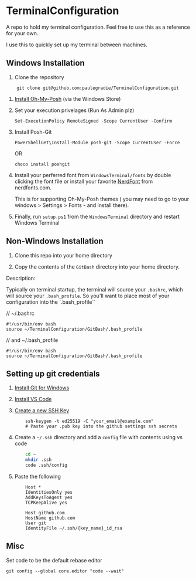 # TerminalConfiguration

A repo to hold my terminal configuration. Feel free to use this as a reference for your own.

I use this to quickly set up my terminal between machines.

## Windows Installation

1. Clone the repository

```
    git clone git@github.com:paulegradie/TerminalConfiguration.git
```

1. [Install Oh-My-Posh](https://ohmyposh.dev/docs/installation/windows) (via the Windows Store)


1. Set your execution privelages (Run As Admin plz)

    `Set-ExecutionPolicy RemoteSigned -Scope CurrentUser -Confirm`

1. Install Posh-Git

    `PowerShellGet\Install-Module posh-git -Scope CurrentUser -Force`

    OR

    `choco install poshgit`

1. Install your perferred font from `WindowsTerminal/fonts` by double clicking the font file or install your favorite [NerdFont](https://www.nerdfonts.com/font-downloads) from nerdfonts.com.

    This is for supporting Oh-My-Posh themes ( you may need to go to your windows > Settings > Fonts - and install there).

1. Finally, run `setup.ps1` from the `WindowsTerminal` directory and restart Windows Terminal


## Non-Windows Installation

1. Clone this repo into your home directory

2. Copy the contents of the `GitBash` directory into your home directory.

Description:

Typically on terminal startup, the terminal will source your `.bashrc`, which will source your `.bash_profile`. So you'll want to place most of your configuration into the `.bash_profile``


// ~/.bashrc

    #!/usr/bin/env bash
    source ~/TerminalConfiguration/GitBash/.bash_profile

// and ~/.bash_profile

    #!/usr/bin/env bash
    source ~/TerminalConfiguration/GitBash/.bash_profile


## Setting up git credentials


1. [Install Git for Windows](https://gitforwindows.org/)

1. [Install VS Code](https://code.visualstudio.com/docs/?dv=win)

1. [Create a new SSH Key](https://docs.github.com/en/authentication/connecting-to-github-with-ssh/generating-a-new-ssh-key-and-adding-it-to-the-ssh-agent)

    ```
        ssh-keygen -t ed25519 -C "your_email@example.com"
        # Paste your .pub key into the github settings ssh secrets
    ```
1. Create a `~/.ssh` directory and add a `config` file with contents using vs code

    ```bash
        cd ~
        mkdir .ssh
        code .ssh/config
    ```

1. Paste the following
    ```
        Host *
        IdentitiesOnly yes
        AddKeysToAgent yes
        TCPKeepAlive yes

        Host github.com
        HostName github.com
        User git
        IdentityFile ~/.ssh/{key_name}_id_rsa
    ```

## Misc

Set code to be the default rebase editor

```git config --global core.editor "code --wait"```

